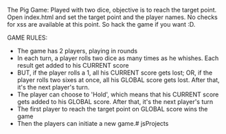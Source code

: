 The Pig Game:
	Played with two dice, objective is to reach the target point. Open index.html and set the target point and the player names. No checks for xss are available at this point. So hack the game if you want :D.

GAME RULES:
- The game has 2 players, playing in rounds
- In each turn, a player rolls two dice as many times as he whishes. Each result get added to his CURRENT score
- BUT, if the player rolls a 1, all his CURRENT score gets lost; OR, if the player rolls two sixes at once, all his GLOBAL score gets lost. After that, it's the next player's turn.
- The player can choose to 'Hold', which means that his CURRENT score gets added to his GLOBAL score. After that, it's the next player's turn
- The first player to reach the target point on GLOBAL score wins the game
- Then the players can initiate a new game.# jsProjects

